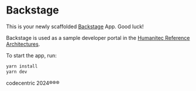 # Backstage

This is your newly scaffolded [Backstage](https://backstage.io) App. Good luck!

Backstage is used as a sample developer portal in the [Humanitec Reference Architectures](https://github.com/humanitec-architecture).

To start the app, run:

```sh
yarn install
yarn dev
```

codecentric 2024®®®